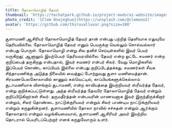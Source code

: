 ```yaml
---
title: தோலாமொழித் தேவர்
thumbnail: 'https://techatpark.github.io/project-madurai-website/images/Man_icon.svg'
photo_credit: '[Clem Onojeghuo](https://unsplash.com/@clemono2)'
avatar: 'https://github.com/thiruvalluvar.png?size=100'
---
```


சூளாமணி ஆசிரியர் தோலாமொழித் தேவர் தான் என்பது பற்றித் தெளிவாக எதுவுமே தெரியவில்லை. தோலாமொழித் தேவர் எனும் பெயருக்கு வெல்லும் சொல்வல்லார் என்பது பொருள். தோலாமொழி என்று சில தனிச் செய்யுள்களில் இவர் பெயர் வருகிறது; ஆனாலும் இயற்பெயர் தெரியவரவில்லை. தேவர் என்ற ஒட்டே சமணர் என்ற குறிப்பைத் தருகிறது என்பதால், இவர் சமணர் என்பர் சிலர். வேறு மொழிகளில் இப்பெயர் கொண்ட காப்பியம் இல்லை என்பது குறிப்பிடத்தக்கது. சமணர்கள் சீவக சிந்தாமணிக்கு அடுத்த நிலையில் வைத்துப் போற்றுவது சூளா மணியைத்தான்.
சிரவணபெலகோலாவில் காணும் கல்வெட்டில், காப்பியங்களுக்கெல்லாம் சூடாமணியாக விளங்கும் சூடாமணி, என்ற காவியத்தை இயற்றியவர் ஸ்ரீவர்த்த தேவர், என்று குறிக்கப்பட்டுள்ளது. அந்த ஸ்ரீவர்த்த தேவரே தோலாமொழித் தேவர் என்றும் குறிப்பிடுகிறார்கள் சிலர். தருமதீர்த்தன் என்பவரின் மாணவனாக இவர் இருந்திருக்கிறார் என்றும், சிலர் தொண்டை நாட்டுக்குரியவர் என்றும் சிலர் பாண்டிய நாட்டுக்குரியவர் என்றும் கருதுகின்றனர். சூளாமணியில் தோலா நாவில் சச்சுதன் என்றும் ஆர்க்கும் தோலாதாய் என்றும் வழங்கியமையால், சூளாமணி ஆசிரியர் அவர் இயற்றிய தொடரால் பெயரிடப்பெற்றார் எனக் கருதுவோரும் உளர்.
